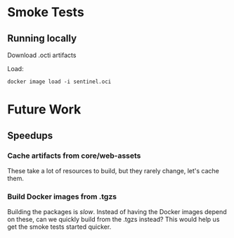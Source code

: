 # Smoke Tests

## Running locally

Download .octi artifacts

Load:
```
docker image load -i sentinel.oci
```

# Future Work

## Speedups

### Cache artifacts from core/web-assets

These take a lot of resources to build, but they rarely change, let's cache them.

### Build Docker images from .tgzs

Building the packages is *slow*.
Instead of having the Docker images depend on these, can we quickly build from the .tgzs instead?
This would help us get the smoke tests started quicker.

